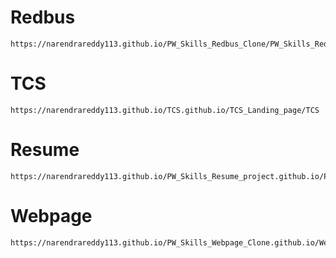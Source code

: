 # Redbus
    https://narendrareddy113.github.io/PW_Skills_Redbus_Clone/PW_Skills_Redbus/index
# TCS
    https://narendrareddy113.github.io/TCS.github.io/TCS_Landing_page/TCS
# Resume 
    https://narendrareddy113.github.io/PW_Skills_Resume_project.github.io/Project_Resume/myresume
# Webpage
    https://narendrareddy113.github.io/PW_Skills_Webpage_Clone.github.io/Webpage_clone/Webpage
